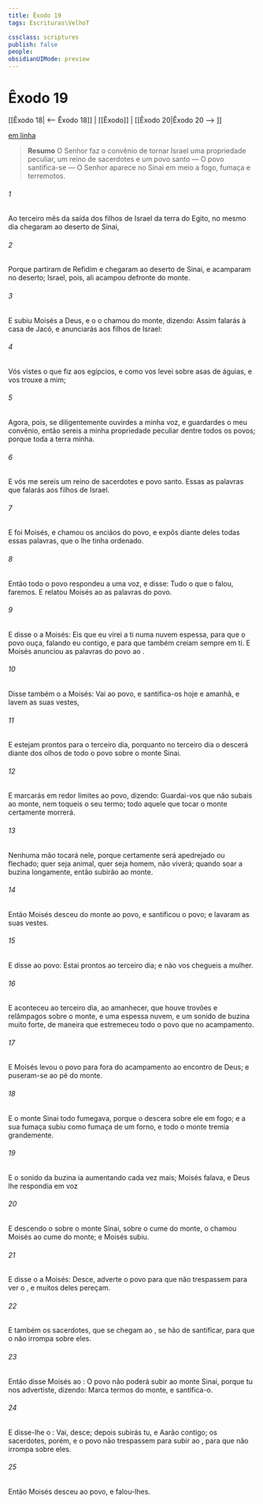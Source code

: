 ```yaml
---
title: Êxodo 19
tags: Escrituras\VelhoT

cssclass: scriptures
publish: false
people:
obsidianUIMode: preview
---
```


# Êxodo 19
[[Êxodo 18| <-- Êxodo 18]] | [[Êxodo]] | [[Êxodo 20|Êxodo 20 --> ]]

[em linha](https://churchofjesuschrist.org/study/scriptures/ot/ex/19?lang=por)

> __Resumo__
O Senhor faz o convênio de tornar Israel uma propriedade peculiar, um reino de sacerdotes e um povo santo — O povo santifica-se — O Senhor aparece no Sinai em meio a fogo, fumaça e terremotos.

###### 1 
Ao terceiro mês da saída dos filhos de Israel da terra do Egito, no mesmo dia chegaram ao deserto de Sinai,

###### 2 
Porque partiram de Refidim e chegaram ao deserto de Sinai, e acamparam no deserto; Israel, pois, ali acampou defronte do monte.

###### 3 
E subiu Moisés a Deus, e o  o chamou do monte, dizendo: Assim falarás à casa de Jacó, e anunciarás aos filhos de Israel:

###### 4 
Vós vistes o que fiz aos egípcios, e como vos levei sobre asas de águias, e vos trouxe a mim;

###### 5 
Agora, pois, se diligentemente ouvirdes a minha voz, e guardardes o meu convênio, então sereis a minha propriedade peculiar dentre todos os povos; porque toda a terra  minha.

###### 6 
E vós me sereis um reino de sacerdotes e povo santo. Essas  as palavras que falarás aos filhos de Israel.

###### 7 
E foi Moisés, e chamou os anciãos do povo, e expôs diante deles todas essas palavras, que o  lhe tinha ordenado.

###### 8 
Então todo o povo respondeu a uma voz, e disse: Tudo o que o  falou, faremos. E relatou Moisés ao  as palavras do povo.

###### 9 
E disse o  a Moisés: Eis que eu virei a ti numa nuvem espessa, para que o povo ouça, falando eu contigo, e para que também creiam sempre em ti. E Moisés anunciou as palavras do povo ao .

###### 10 
Disse também o  a Moisés: Vai ao povo, e santifica-os hoje e amanhã, e lavem  as suas vestes,

###### 11 
E estejam prontos para o terceiro dia, porquanto no terceiro dia o  descerá diante dos olhos de todo o povo sobre o monte Sinai.

###### 12 
E marcarás em redor limites ao povo, dizendo: Guardai-vos que não subais ao monte, nem toqueis o seu termo; todo aquele que tocar o monte certamente morrerá.

###### 13 
Nenhuma mão tocará nele, porque certamente será apedrejado ou flechado; quer seja animal, quer seja homem, não viverá; quando soar a buzina longamente, então subirão ao monte.

###### 14 
Então Moisés desceu do monte ao povo, e santificou o povo; e lavaram as suas vestes.

###### 15 
E disse ao povo: Estai prontos ao terceiro dia; e não vos chegueis a mulher.

###### 16 
E aconteceu ao terceiro dia, ao amanhecer, que houve trovões e relâmpagos sobre o monte, e uma espessa nuvem, e um sonido de buzina muito forte, de maneira que estremeceu todo o povo que  no acampamento.

###### 17 
E Moisés levou o povo para fora do acampamento ao encontro de Deus; e puseram-se ao pé do monte.

###### 18 
E o monte Sinai todo fumegava, porque o  descera sobre ele em fogo; e a sua fumaça subiu como fumaça de um forno, e todo o monte tremia grandemente.

###### 19 
E o sonido da buzina ia aumentando cada vez mais; Moisés falava, e Deus lhe respondia em voz 

###### 20 
E descendo o  sobre o monte Sinai, sobre o cume do monte, o  chamou Moisés ao cume do monte; e Moisés subiu.

###### 21 
E disse o  a Moisés: Desce, adverte o povo para que não trespassem  para ver o , e muitos deles pereçam.

###### 22 
E também os sacerdotes, que se chegam ao , se hão de santificar, para que o  não irrompa sobre eles.

###### 23 
Então disse Moisés ao : O povo não poderá subir ao monte Sinai, porque tu nos advertiste, dizendo: Marca termos  do monte, e santifica-o.

###### 24 
E disse-lhe o : Vai, desce; depois subirás tu, e Aarão contigo; os sacerdotes, porém, e o povo não trespassem  para subir ao , para que não irrompa sobre eles.

###### 25 
Então Moisés desceu ao povo, e falou-lhes.

